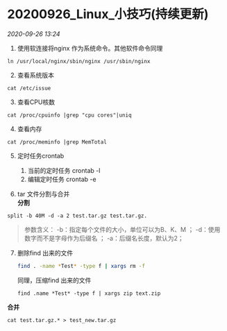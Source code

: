 # 20200926_Linux_小技巧(持续更新)

_2020-09-26_ _13:24_ 

1. 使用软连接将nginx 作为系统命令。其他软件命令同理
```
ln /usr/local/nginx/sbin/nginx /usr/sbin/nginx
```

2. 查看系统版本

```
cat /etc/issue
```

3. 查看CPU核数
```
cat /proc/cpuinfo |grep "cpu cores"|uniq
```

4. 查看内存
```
cat /proc/meminfo |grep MemTotal
```

5. 定时任务crontab
    1. 当前的定时任务 crontab -l
    2. 编辑定时任务 crontab -e

6. tar 文件分割与合并  
**分割**
```
split -b 40M -d -a 2 test.tar.gz test.tar.gz.
```
> 参数含义：
> -b：指定每个文件的大小，单位可以为B、K、M ；
> -d：使用数字而不是字母作为后缀名 ；
> -a：后缀名长度，默认为2；

7. 删除find 出来的文件

   ```sh
   find . -name *Test* -type f | xargs rm -f
   ```

   同理，压缩find 出来的文件

   ```shell
   find .name *Test* -type f | xargs zip text.zip
   ```

   

**合并**

```
cat test.tar.gz.* > test_new.tar.gz
```
